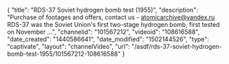 {
    "title": "RDS-37 Soviet hydrogen bomb test (1955)",
    "description": "Purchase of footages and offers, contact us - atomicarchive@yandex.ru RDS-37 was the Soviet Union's first two-stage hydrogen bomb, first tested on November ...",
    "channelid": "101567212",
    "videoid": "108616588",
    "date_created": "1440586641",
    "date_modified": "1502144526",
    "type": "captivate",
    "layout": "channelVideo",
    "url": "\/asdf\/rds-37-soviet-hydrogen-bomb-test-1955\/101567212-108616588"
}